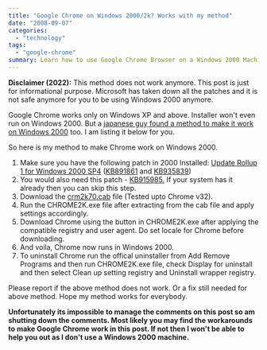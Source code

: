 ```yaml
---
title: "Google Chrome on Windows 2000/2k? Works with my method"
date: "2008-09-07"
categories: 
  - "technology"
tags:
  - "google-chrome"
summary: Learn how to use Google Chrome Browser on a Windows 2000 Machine (Does not work anymore).
---
```


**Disclaimer (2022):** This method does not work anymore. This post is just for informational purpose. Microsoft has taken down all the patches and it is not safe anymore for you to be using Windows 2000 anymore.

Google Chrome works only on Windows XP and above. Installer won't even run on Windows 2000. But a [japanese guy found a method to make it work on Windows 2000](http://blog.livedoor.jp/blackwingcat/archives/360097.html) too. I am listing it below for you.

So here is my method to make Chrome work on Windows 2000.

1. Make sure you have the following patch in 2000 Installed: [Update Rollup 1 for Windows 2000 SP4](https://www.microsoft.com/downloads/details.aspx?FamilyId=B54730CF-8850-4531-B52B-BF28B324C662) ([KB891861](https://support.microsoft.com/kb/891861) and [KB935839](https://support.microsoft.com/kb/935839))
2. You would also need this patch - [KB915985.](https://support.microsoft.com/kb/915985) If your system has it already then you can skip this step.
3. Download the [crm2k70.cab](https://www.dropbox.com/s/6bv1xbeeeaikv4g/crm2k70.cab?dl=0) file (Tested upto Chrome v32).
4. Run the CHROME2K.exe file after extracting from the cab file and apply settings accordingly.
5. Download Chrome using the button in CHROME2K.exe after applying the compatible registry and user agent. Do set locale for Chrome before downloading.
6. And voila, Chrome now runs in Windows 2000.
7. To uninstall Chrome run the offical uninstaller from Add Remove Programs and then run CHROME2K.exe file, check Display for uninstall and then select Clean up setting registry and Uninstall wrapper registry.

Please report if the above method does not work. Or a fix still needed for above method. Hope my method works for everybody.

**Unfortunately its impossible to manage the comments on this post so am shutting down the comments. Most likely you may find the workarounds to make Google Chrome work in this post. If not then I won't be able to help you out as I don't use a Windows 2000 machine.**
